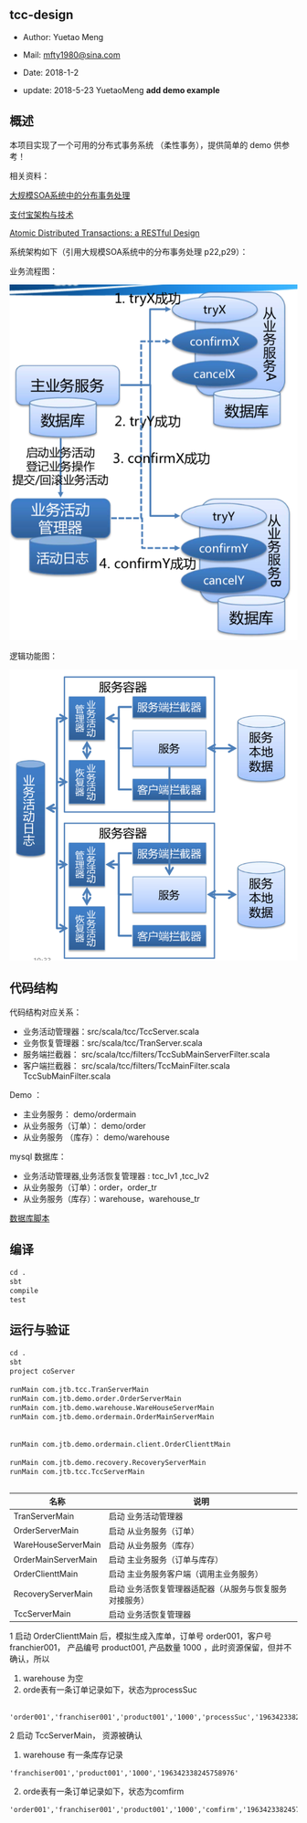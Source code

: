 ## tcc-design


- Author: Yuetao Meng
- Mail: mfty1980@sina.com
- Date: 2018-1-2

- update: 2018-5-23  YuetaoMeng  **add demo example**




 ## 概述

 本项目实现了一个可用的分布式事务系统 （柔性事务），提供简单的 demo 供参考！

 相关资料：

  [大规模SOA系统中的分布事务处理](大规模SOA系统中的分布事务处理.pdf)

  [支付宝架构与技术](支付宝架构与技术.pdf)

  [Atomic Distributed Transactions: a RESTful Design](wsrest2014_submission_7.pdf)


 系统架构如下（引用大规模SOA系统中的分布事务处理 p22,p29）：

业务流程图：

![支付宝架构与技术](docs/1.png)

逻辑功能图：

![支付宝架构与技术](docs/2.png)






## 代码结构

代码结构对应关系：

- 业务活动管理器：src/scala/tcc/TccServer.scala
- 业务恢复管理器：src/scala/tcc/TranServer.scala
- 服务端拦截器：  src/scala/tcc/filters/TccSubMainServerFilter.scala
- 客户端拦截器：  src/scala/tcc/filters/TccMainFilter.scala TccSubMainFilter.scala

Demo ：
- 主业务服务：  demo/ordermain
- 从业务服务（订单）：  demo/order
- 从业务服务 （库存）： demo/warehouse

mysql 数据库：
- 业务活动管理器,业务活恢复管理器 : tcc_lv1 ,tcc_lv2
- 从业务服务（订单）：order，order_tr
- 从业务服务（库存）：warehouse，warehouse_tr

[数据库脚本](mysql.sql)

## 编译

```
cd .
sbt
compile
test

```


## 运行与验证

```
cd .
sbt
project coServer

runMain com.jtb.tcc.TranServerMain
runMain com.jtb.demo.order.OrderServerMain
runMain com.jtb.demo.warehouse.WareHouseServerMain
runMain com.jtb.demo.ordermain.OrderMainServerMain


runMain com.jtb.demo.ordermain.client.OrderClienttMain

runMain com.jtb.demo.recovery.RecoveryServerMain
runMain com.jtb.tcc.TccServerMain


```



名称        | 说明
------     | ---------
TranServerMain  |   启动 业务活动管理器
OrderServerMain  |   启动 从业务服务（订单）
WareHouseServerMain |   启动 从业务服务（库存）
OrderMainServerMain |   启动 主业务服务（订单与库存）
OrderClienttMain    |   启动 主业务服务客户端（调用主业务服务）
RecoveryServerMain    |   启动 业务活恢复管理器适配器（从服务与恢复服务对接服务）
TccServerMain       |     启动 业务活恢复管理器


1 启动 OrderClienttMain 后，模拟生成入库单，订单号 order001，客户号 franchier001，
产品编号 product001, 产品数量 1000 ，此时资源保留，但并不确认，所以

 1. warehouse 为空
 2. orde表有一条订单记录如下，状态为processSuc
```
 'order001','franchiser001','product001','1000','processSuc','196342338245758976'
```

2 启动 TccServerMain， 资源被确认

1. warehouse 有一条库存记录

```
'franchiser001','product001','1000','196342338245758976'
```

2. orde表有一条订单记录如下，状态为comfirm
```
'order001','franchiser001','product001','1000','comfirm','196342338245758976'
```
